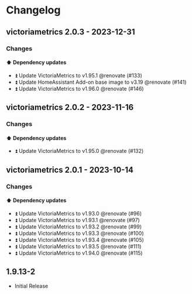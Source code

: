# Changelog

## victoriametrics 2.0.3 - 2023-12-31

### Changes

#### ⬆️ Dependency updates

- ⏫ Update VictoriaMetrics to v1.95.1 @renovate (#133)
- ⏫ Update HomeAssistant Add-on base image to v3.19 @renovate (#141)
- ⏫ Update VictoriaMetrics to v1.96.0 @renovate (#146)

## victoriametrics 2.0.2 - 2023-11-16

### Changes

#### ⬆️ Dependency updates

- ⏫ Update VictoriaMetrics to v1.95.0 @renovate (#132)

## victoriametrics 2.0.1 - 2023-10-14

### Changes

#### ⬆️ Dependency updates

- ⏫ Update VictoriaMetrics to v1.93.0 @renovate (#96)
- ⏫ Update VictoriaMetrics to v1.93.1 @renovate (#97)
- ⏫ Update VictoriaMetrics to v1.93.2 @renovate (#99)
- ⏫ Update VictoriaMetrics to v1.93.3 @renovate (#100)
- ⏫ Update VictoriaMetrics to v1.93.4 @renovate (#105)
- ⏫ Update VictoriaMetrics to v1.93.5 @renovate (#111)
- ⏫ Update VictoriaMetrics to v1.94.0 @renovate (#115)

## 1.9.13-2

- Initial Release
